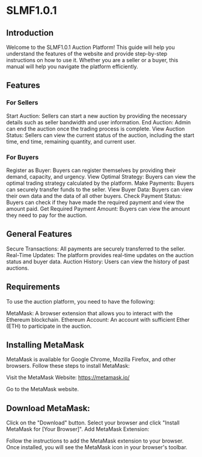# SLMF1.0.1

## Introduction
Welcome to the SLMF1.0.1 Auction Platform! This guide will help you understand the features of the website and provide step-by-step instructions on how to use it. Whether you are a seller or a buyer, this manual will help you navigate the platform efficiently.

## Features
### For Sellers
Start Auction: Sellers can start a new auction by providing the necessary details such as seller bandwidth and user information.
End Auction: Admin can end the auction once the trading process is complete.
View Auction Status: Sellers can view the current status of the auction, including the start time, end time, remaining quantity, and current user.
### For Buyers
Register as Buyer: Buyers can register themselves by providing their demand, capacity, and urgency.
View Optimal Strategy: Buyers can view the optimal trading strategy calculated by the platform.
Make Payments: Buyers can securely transfer funds to the seller.
View Buyer Data: Buyers can view their own data and the data of all other buyers.
Check Payment Status: Buyers can check if they have made the required payment and view the amount paid.
Get Required Payment Amount: Buyers can view the amount they need to pay for the auction.
## General Features
Secure Transactions: All payments are securely transferred to the seller.
Real-Time Updates: The platform provides real-time updates on the auction status and buyer data.
Auction History: Users can view the history of past auctions.
## Requirements
To use the auction platform, you need to have the following:

MetaMask: A browser extension that allows you to interact with the Ethereum blockchain.
Ethereum Account: An account with sufficient Ether (ETH) to participate in the auction.
## Installing MetaMask
MetaMask is available for Google Chrome, Mozilla Firefox, and other browsers. Follow these steps to install MetaMask:

Visit the MetaMask Website: https://metamask.io/

Go to the MetaMask website.
## Download MetaMask:

Click on the "Download" button.
Select your browser and click "Install MetaMask for [Your Browser]".
Add MetaMask Extension:

Follow the instructions to add the MetaMask extension to your browser.
Once installed, you will see the MetaMask icon in your browser's toolbar.

